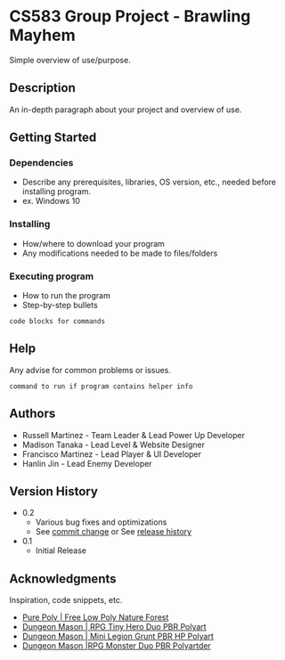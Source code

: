 # CS583 Group Project - Brawling Mayhem

Simple overview of use/purpose.

## Description

An in-depth paragraph about your project and overview of use.

## Getting Started

### Dependencies

* Describe any prerequisites, libraries, OS version, etc., needed before installing program.
* ex. Windows 10

### Installing

* How/where to download your program
* Any modifications needed to be made to files/folders

### Executing program

* How to run the program
* Step-by-step bullets
```
code blocks for commands
```

## Help

Any advise for common problems or issues.
```
command to run if program contains helper info
```

## Authors

* Russell Martinez - Team Leader & Lead Power Up Developer
* Madison Tanaka - Lead Level & Website Designer
* Francisco Martinez - Lead Player & UI Developer
* Hanlin Jin - Lead Enemy Developer



## Version History

* 0.2
    * Various bug fixes and optimizations
    * See [commit change]() or See [release history]()
* 0.1
    * Initial Release


## Acknowledgments

Inspiration, code snippets, etc.
* [Pure Poly | Free Low Poly Nature Forest](https://assetstore.unity.com/packages/3d/environments/landscapes/free-low-poly-nature-forest-205742)
* [Dungeon Mason | RPG Tiny Hero Duo PBR Polyart](https://assetstore.unity.com/packages/3d/characters/humanoids/rpg-tiny-hero-duo-pbr-polyart-225148)
* [Dungeon Mason | Mini Legion Grunt PBR HP Polyart](https://assetstore.unity.com/packages/3d/characters/humanoids/fantasy/mini-legion-grunt-pbr-hp-polyart-98187)
* [Dungeon Mason |RPG Monster Duo PBR Polyartder](https://assetstore.unity.com/packages/3d/characters/creatures/rpg-monster-duo-pbr-polyart-157762)